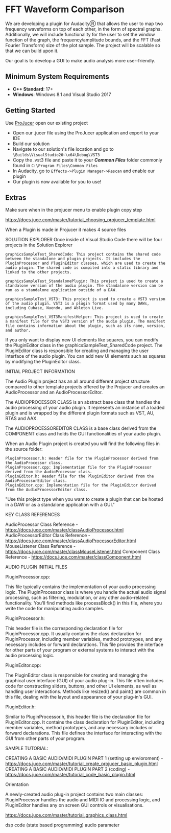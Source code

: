 # FFT Waveform Comparison

We are developing a plugin for AudacityⓇ that allows the user to map two frequency waveforms on top of each other, in the form of spectral graphs. Additionally, we will include functionality for the user to set the window function of the graph, the frequency/amplitude bounds, and the FFT (Fast Fourier Transform) size of the plot sample. 
The project will be scalable so that we can build upon it. 

Our goal is to develop a GUI to make audio analysis more user-friendly. 

## Minimum System Requirements

 - __C++ Standard__: 17+
 - __Windows__: Windows 8.1 and Visual Studio 2017

## Getting Started

Use [ProJucer](https://docs.juce.com/master/tutorial_new_projucer_project.html) open our existing project
 - Open our .jucer file using the ProJucer application and export to your IDE
 - Build our solution
 - Navigate to our solution's file location and go to ``` \Builds\VisualStudio20~\x64\Debug\VST3 ```
 - Copy the .vst3 file and paste it to your **_Common Files_** folder commonly found in ```C:\Program Files\Common Files```
 - In Audacity, go to ```Effects->Plugin Manager->Rescan``` and enable our plugin
 - Our plugin is now available for you to use!

## Extras

Make sure when in the projucer menu to enable plugin copy step

https://docs.juce.com/master/tutorial_choosing_projucer_template.html

When a Plugin is made in Projucer it makes 4 source files



SOLUTION EXPLORER
Once inside of Visual Studio Code there will be four projects in the Solution Explorer


    graphicsSampleTest_SharedCode: This project contains the shared code between the standalone and plugin projects. It includes the PluginProcessor and PluginEditor classes, which are used to create the audio plugin. The shared code is compiled into a static library and linked to the other projects.

    graphicsSampleTest_StandalonePlugin: This project is used to create a standalone version of the audio plugin. The standalone version can be run as a standalone application outside of a DAW.

    graphicsSampleTest_VST3: This project is used to create a VST3 version of the audio plugin. VST3 is a plugin format used by many DAWs, including Cubase, Nuendo, and Ableton Live.

    graphicsSampleTest_VST3ManifestHelper: This project is used to create a manifest file for the VST3 version of the audio plugin. The manifest file contains information about the plugin, such as its name, version, and author.


If you only want to display new UI elements like squares, you can modify the PluginEditor class in the graphicsSampleTest_SharedCode project. The PluginEditor class is responsible for creating and managing the user interface of the audio plugin. You can add new UI elements such as squares by modifying the PluginEditor class.


INITIAL PROJECT INFORMATION

The Audio Plugin project has an all around different project structure compared to other template projects offered by the Projucer and creates an AudioProcessor and an AudioProcessorEditor.

The AUDIOPROCESSOR CLASS is an abstract base class that handles the audio processing of your audio plugin. It represents an instance of a loaded plugin and is wrapped by the different plugin formats such as VST, AU, RTAS and AAX.

The AUDIOPROCESSOREDITOR CLASS is a base class derived from the COMPONENT class and holds the GUI functionalities of your audio plugin.


When an Audio Plugin project is created you will find the following files in the source folder:

    PluginProcessor.h: Header file for the PluginProcessor derived from the AudioProcessor class.
    PluginProcessor.cpp: Implementation file for the PluginProcessor derived from the AudioProcessor class.
    PluginEditor.h: Header file for the PluginEditor derived from the AudioProcessorEditor class.
    PluginEditor.cpp: Implementation file for the PluginEditor derived from the AudioProcessorEditor class.

"Use this project type when you want to create a plugin that can be hosted in a DAW or as a standalone application with a GUI."

KEY CLASS REFERENCES

AudioProcessor Class Reference - https://docs.juce.com/master/classAudioProcessor.html
AudioProcessorEditor Class Reference - https://docs.juce.com/master/classAudioProcessorEditor.html
MouseListener Class Reference - https://docs.juce.com/master/classMouseListener.html
Component Class Reference - https://docs.juce.com/master/classComponent.html



AUDIO PLUGIN INITIAL FILES

PluginProcessor.cpp:

This file typically contains the implementation of your audio processing logic. The PluginProcessor class is where you handle the actual audio signal processing, such as filtering, modulation, or any other audio-related functionality. You'll find methods like processBlock() in this file, where you write the code for manipulating audio samples.

PluginProcessor.h:

This header file is the corresponding declaration file for PluginProcessor.cpp. It usually contains the class declaration for PluginProcessor, including member variables, method prototypes, and any necessary includes or forward declarations. This file provides the interface for other parts of your program or external systems to interact with the audio processing logic.

PluginEditor.cpp:

The PluginEditor class is responsible for creating and managing the graphical user interface (GUI) of your audio plug-in. This file often includes code for constructing sliders, buttons, and other UI elements, as well as handling user interactions. Methods like resized() and paint() are common in this file, dealing with the layout and appearance of your plug-in's GUI.

PluginEditor.h:

Similar to PluginProcessor.h, this header file is the declaration file for PluginEditor.cpp. It contains the class declaration for PluginEditor, including member variables, method prototypes, and any necessary includes or forward declarations. This file defines the interface for interacting with the GUI from other parts of your program.





SAMPLE TUTORIAL:

CREATING A BASIC AUDIO/MIDI PLUGIN PART 1 (setting up envioroment) - https://docs.juce.com/master/tutorial_create_projucer_basic_plugin.html
CREATING A BASIC AUDIO/MIDI PLUGIN PART 2 (coding) - https://docs.juce.com/master/tutorial_code_basic_plugin.html


Orientation

A newly-created audio plug-in project contains two main classes: PluginProcessor handles the audio and MIDI IO and processing logic, and PluginEditor handles any on screen GUI controls or visualisations.

https://docs.juce.com/master/tutorial_graphics_class.html



dsp code (state based programming)
audio parameter



